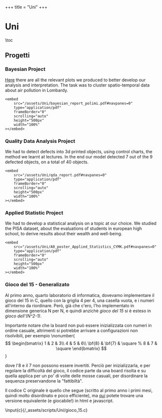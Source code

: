 +++
title = "Uni"
+++


# Uni
\toc

## Progetti


### Bayesian Project
[Here](/assets/figures/visualize.html) there are all the relevant plots we produced to better develop our analysis and interpretation. The task was to cluster spatio-temporal data about air pollution in Lombardy.

~~~
<embed
    src="/assets/Uni/bayesian_report_polimi.pdf#navpanes=0"
    type="application/pdf"
    frameBorder="0"
    scrolling="auto"
    height="500px"
    width="100%"
></embed>
~~~



### Quality Data Analysis Project
We had to detect defects into 3d printed objects, using control charts, the method we learnt at lectures. In the end our model detected 7 out of the 9 defected objects, on a total of 40 objects.

~~~
<embed
    src="/assets/Uni/qda_report.pdf#navpanes=0"
    type="application/pdf"
    frameBorder="0"
    scrolling="auto"
    height="500px"
    width="100%"
></embed>
~~~

### Applied Statistic Project
We had to develop a statistical analysis on a topic at our choice. We studied the PISA dataset, about the evaluations of students in european high school, to derive results about their wealth and well-being.

~~~
<embed
    src="/assets/Uni/A0_poster_Applied_Statistics_CYMK.pdf#navpanes=0"
    type="application/pdf"
    frameBorder="0"
    scrolling="auto"
    height="500px"
    width="100%"
></embed>
~~~

### Gioco del 15 - Generalizato
Al primo anno, quarto laboratorio di informatica, dovevamo implementare il gioco del 15 in C, quello con la griglia 4 per 4, una casella vuota, e i numeri all'interno da riordinare. Però, già che c'ero, l'ho implementato in dimensione generica N per N, e quindi anzichè *gioco del 15* si è esteso in *gioco dell'(N^2-1)*.

Importante notare che la board non può essere inizializzata con numeri in ordine casuale, altrimenti si potrebbe arrivare a configurazioni non risolvibili, per esempio
\nonumber{$$
\begin{bmatrix}
1 & 2 & 3\\
4 & 5 & 6\\
\bf{8} & \bf{7} & \square
 % 8 & 7 & \square
\end{bmatrix}
$$}
<!-- $\{1\,2\,3;\,4\,5\,6;\,8\,7\;\square \}$,  -->
dove l'8 e il 7 non possono essere invertiti. Perciò per inizializzarla, e per regolare la difficoltà del gioco, il codice parte da una board risolta e su quella applica per un po' di volte delle mosse casuali, per disordinare la sequenza preservandone la "fattibiltà". 

Il codice C originale è quello che segue (scritto al primo anno i primi mesi, quindi molto disordinato e poco efficiente), ma [qui](/assets/Uni/15_game.html) potete trovare una versione equivalente (e giocabile!) in html e javascript.

\input{c}{/_assets/scripts/Uni/gioco_15.c}


